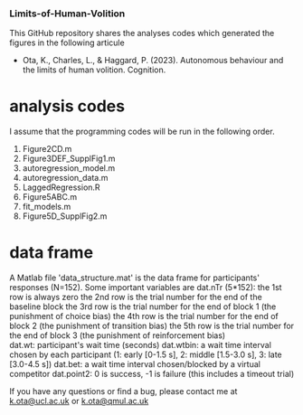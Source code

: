 ### Limits-of-Human-Volition
This GitHub repository shares the analyses codes which generated the figures in the following articule
- Ota, K., Charles, L., & Haggard, P. (2023). Autonomous behaviour and the limits of human volition. Cognition.
  
# analysis codes
I assume that the programming codes will be run in the following order. 
  1. Figure2CD.m
  2. Figure3DEF_SupplFig1.m
  3. autoregression_model.m
  4. autoregression_data.m
  5. LaggedRegression.R
  6. Figure5ABC.m
  7. fit_models.m
  8. Figure5D_SupplFig2.m

# data frame
A Matlab file 'data_structure.mat' is the data frame for participants' responses (N=152). 
Some important variables are 
  dat.nTr (5*152): the 1st row is always zero
                   the 2nd row is the trial number for the end of the baseline block
                   the 3rd row is the trial number for the end of block 1 (the punishment of choice bias)
                   the 4th row is the trial number for the end of block 2 (the punishment of transition bias)
                   the 5th row is the trial number for the end of block 3 (the punishment of reinforcement bias)       
  dat.wt: participant's wait time (seconds)
  dat.wtbin:  a wait time interval chosen by each participant (1: early [0-1.5 s], 2: middle [1.5-3.0 s], 3: late [3.0-4.5 s])
  dat.bet:  a wait time interval chosen/blocked by a virtual competitor 
  dat.point2: 0 is success, -1 is failure (this includes a timeout trial)
  
If you have any questions or find a bug, please contact me at k.ota@ucl.ac.uk or k.ota@qmul.ac.uk 
